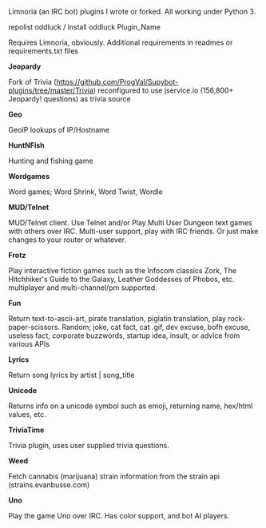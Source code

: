 Limnoria (an IRC bot) plugins I wrote or forked. All working under Python 3. 

repolist oddluck / install oddluck Plugin_Name

Requires Limnoria, obviously. Additional requirements in readmes or requirements.txt files


<b>Jeopardy</b>

Fork of Trivia (https://github.com/ProgVal/Supybot-plugins/tree/master/Trivia) reconfigured to use jservice.io (156,800+ Jeopardy! questions) as trivia source


<b>Geo</b>

GeoIP lookups of IP/Hostname


<b>HuntNFish</b>

Hunting and fishing game


<b>Wordgames</b>

Word games; Word Shrink, Word Twist, Wordle


<b>MUD/Telnet</b>

MUD/Telnet client. Use Telnet and/or Play Multi User Dungeon text games with others over IRC. Multi-user support, play with IRC friends. Or just make changes to your router or whatever.


<b>Frotz</b>

Play interactive fiction games such as the Infocom classics Zork, The Hitchhiker's Guide to the Galaxy, Leather Goddesses of Phobos, etc. multiplayer and multi-channel/pm supported.


<b>Fun</b>

Return text-to-ascii-art, pirate translation, piglatin translation, play rock-paper-scissors. Random; joke, cat fact, cat .gif, dev excuse, bofh excuse, useless fact, corporate buzzwords, startup idea, insult, or advice from various APIs


<b>Lyrics</b>

Return song lyrics by artist | song_title


<b>Unicode</b>

Returns info on a unicode symbol such as emoji, returning name, hex/html values, etc.


<b>TriviaTime</b>

Trivia plugin, uses user supplied trivia questions.


<b>Weed</b>

Fetch cannabis (marijuana) strain information from the strain api (strains.evanbusse.com)


<b>Uno</b>

Play the game Uno over IRC. Has color support, and bot AI players.

